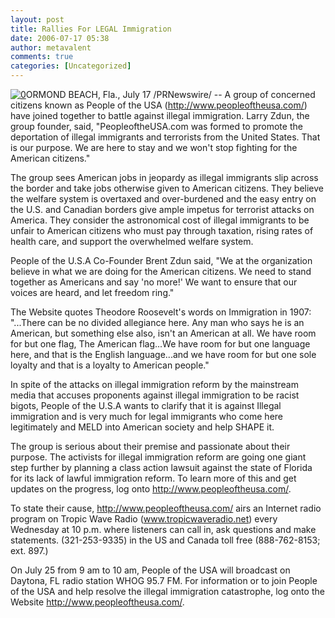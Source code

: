 ```yaml
---
layout: post
title: Rallies For LEGAL Immigration
date: 2006-07-17 05:38
author: metavalent
comments: true
categories: [Uncategorized]
---
```

<!--Lead Photo --><a href="http://www.peopleoftheusa.com/"><img src="http://img89.imageshack.us/img89/8186/header02hf0.jpg" border="0" alt="0" /></a><!-- Commentary -->ORMOND BEACH, Fla., July 17 /PRNewswire/ -- A group of concerned citizens known as People of the USA (<a href="http://www.peopleoftheusa.com/">http://www.peopleoftheusa.com/</a>) have joined together to battle against illegal immigration. Larry Zdun, the group founder, said, "PeopleoftheUSA.com was formed to promote the deportation of illegal immigrants and terrorists from the United States. That is our purpose. We are here to stay and we won't stop fighting for the American citizens."

The group sees American jobs in jeopardy as illegal immigrants slip across the border and take jobs otherwise given to American citizens. They believe the welfare system is overtaxed and over-burdened and the easy entry on the U.S. and Canadian borders give ample impetus for terrorist attacks on America. They consider the astronomical cost of illegal immigrants to be unfair to American citizens who must pay through taxation, rising rates of health care, and support the overwhelmed welfare system.

People of the U.S.A Co-Founder Brent Zdun said, "We at the organization believe in what we are doing for the American citizens. We need to stand together as Americans and say 'no more!' We want to ensure that our voices are heard, and let freedom ring."

The Website quotes Theodore Roosevelt's words on Immigration in 1907: "...There can be no divided allegiance here. Any man who says he is an American, but something else also, isn't an American at all. We have room for but one flag, The American flag...We have room for but one language here, and that is the English language...and we have room for but one sole loyalty and that is a loyalty to American people."

In spite of the attacks on illegal immigration reform by the mainstream media that accuses proponents against illegal immigration to be racist bigots, People of the U.S.A wants to clarify that it is against Illegal immigration and is very much for legal immigrants who come here legitimately and MELD into American society and help SHAPE it.

The group is serious about their premise and passionate about their purpose. The activists for illegal immigration reform are going one giant step further by planning a class action lawsuit against the state of Florida for its lack of lawful immigration reform. To learn more of this and get updates on the progress, log onto <a href="http://www.peopleoftheusa.com/">http://www.peopleoftheusa.com/</a>.

To state their cause, http://www.peopleoftheusa.com/ airs an Internet radio program on Tropic Wave Radio (<a href="http://www.tropicwaveradio.net/">www.tropicwaveradio.net</a>) every Wednesday at 10 p.m. where listeners can call in, ask questions and make statements. (321-253-9335) in the US and Canada toll free (888-762-8153; ext. 897.)

On July 25 from 9 am to 10 am, People of the USA will broadcast on Daytona, FL radio station WHOG 95.7 FM. For information or to join People of the USA and help resolve the illegal immigration catastrophe, log onto the Website http://www.peopleoftheusa.com/.
